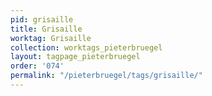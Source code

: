 ```yaml
---
pid: grisaille
title: Grisaille
worktag: Grisaille
collection: worktags_pieterbruegel
layout: tagpage_pieterbruegel
order: '074'
permalink: "/pieterbruegel/tags/grisaille/"
---
```

